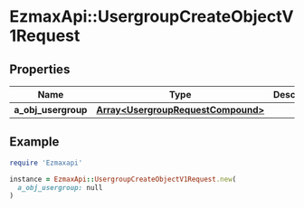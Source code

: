 # EzmaxApi::UsergroupCreateObjectV1Request

## Properties

| Name | Type | Description | Notes |
| ---- | ---- | ----------- | ----- |
| **a_obj_usergroup** | [**Array&lt;UsergroupRequestCompound&gt;**](UsergroupRequestCompound.md) |  |  |

## Example

```ruby
require 'Ezmaxapi'

instance = EzmaxApi::UsergroupCreateObjectV1Request.new(
  a_obj_usergroup: null
)
```


